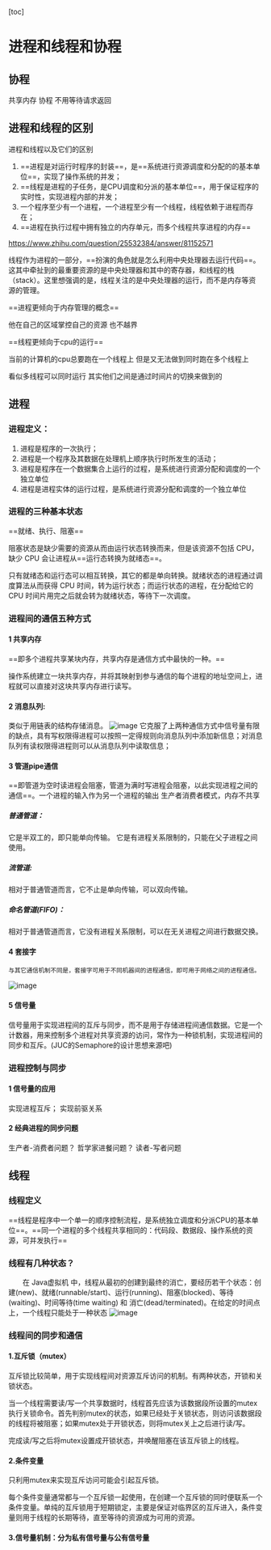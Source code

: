 [toc]
# 进程和线程和协程
## 协程 
共享内存 协程 不用等待请求返回


## 进程和线程的区别
进程和线程以及它们的区别

1. ==进程是对运行时程序的封装==，是==系统进行资源调度和分配的的基本单位==，实现了操作系统的并发；
1. ==线程是进程的子任务，是CPU调度和分派的基本单位==，用于保证程序的 实时性，实现进程内部的并发；
1. 一个程序至少有一个进程，一个进程至少有一个线程，线程依赖于进程而存在；
1. ==进程在执行过程中拥有独立的内存单元，而多个线程共享进程的内存==

https://www.zhihu.com/question/25532384/answer/81152571

线程作为进程的一部分，==扮演的角色就是怎么利用中央处理器去运行代码==。这其中牵扯到的最重要资源的是中央处理器和其中的寄存器，和线程的栈（stack）。这里想强调的是，线程关注的是中央处理器的运行，而不是内存等资源的管理。

==进程更倾向于内存管理的概念==

他在自己的区域掌控自己的资源 也不越界



==线程更倾向于cpu的运行==

当前的计算机的cpu总要跑在一个线程上 但是又无法做到同时跑在多个线程上

看似多线程可以同时运行 其实他们之间是通过时间片的切换来做到的


## 进程
###  进程定义：
1. 进程是程序的一次执行；
1. 进程是一个程序及其数据在处理机上顺序执行时所发生的活动；
1. 进程是程序在一个数据集合上运行的过程，是系统进行资源分配和调度的一个独立单位
1. 进程是进程实体的运行过程，是系统进行资源分配和调度的一个独立单位

###  进程的三种基本状态
==就绪、执行、阻塞==

阻塞状态是缺少需要的资源从而由运行状态转换而来，但是该资源不包括 CPU，缺少 CPU 会让进程从==运行态转换为就绪态==。

只有就绪态和运行态可以相互转换，其它的都是单向转换。就绪状态的进程通过调度算法从而获得 CPU 时间，转为运行状态；而运行状态的进程，在分配给它的 CPU 时间片用完之后就会转为就绪状态，等待下一次调度。
### 进程间的通信五种方式
                                                            
#### 1 共享内存
==即多个进程共享某块内存，共享内存是通信方式中最快的一种。==

操作系统建立一块共享内存，并将其映射到参与通信的每个进程的地址空间上，进程就可以直接对这块共享内存进行读写。

#### 2 消息队列:
类似于用链表的结构存储消息。
![image](https://img-blog.csdn.net/20180513164327588?watermark/2/text/aHR0cHM6Ly9ibG9nLmNzZG4ubmV0L2I5eF9f/font/5a6L5L2T/fontsize/400/fill/I0JBQkFCMA==/dissolve/70)
它克服了上两种通信方式中信号量有限的缺点，具有写权限得进程可以按照一定得规则向消息队列中添加新信息；对消息队列有读权限得进程则可以从消息队列中读取信息；

#### 3 管道pipe通信
==即管道为空时读进程会阻塞，管道为满时写进程会阻塞，以此实现进程之间的通信==。一个进程的输入作为另一个进程的输出
生产者消费者模式，内存不共享

##### 普通管道：
  它是半双工的，即只能单向传输。
  它是有进程关系限制的，只能在父子进程之间使用。

##### 流管道:
   相对于普通管道而言，它不止是单向传输，可以双向传输。

##### 命名管道(FIFO)：
 相对于普通管道而言，它没有进程关系限制，可以在无关进程之间进行数据交换。



#### 4 套接字
    与其它通信机制不同是，套接字可用于不同机器间的进程通信，即可用于网络之间的进程通信。
![image](https://img-blog.csdn.net/20180513165052722?watermark/2/text/aHR0cHM6Ly9ibG9nLmNzZG4ubmV0L2I5eF9f/font/5a6L5L2T/fontsize/400/fill/I0JBQkFCMA==/dissolve/70)
#### 5 信号量
   信号量用于实现进程间的互斥与同步，而不是用于存储进程间通信数据。它是一个计数器，用来控制多个进程对共享资源的访问，常作为一种锁机制，实现进程间的同步和互斥。(JUC的Semaphore的设计思想来源吧)
   


### 进程控制与同步
#### 1 信号量的应用
实现进程互斥；
实现前驱关系

#### 2 经典进程的同步问题

生产者-消费者问题？
哲学家进餐问题？
读者-写者问题
## 线程
###  线程定义
==线程是程序中一个单一的顺序控制流程，是系统独立调度和分派CPU的基本单位==。==同一个进程的多个线程共享相同的：代码段、数据段、操作系统的资源，可并发执行==

### 线程有几种状态？

　　在 Java虚拟机 中，线程从最初的创建到最终的消亡，要经历若干个状态：创建(new)、就绪(runnable/start)、运行(running)、阻塞(blocked)、等待(waiting)、时间等待(time waiting) 和 消亡(dead/terminated)。在给定的时间点上，一个线程只能处于一种状态
![image](http://static.zybuluo.com/Rico123/ot7o6218591iwj9py999hs1u/%E7%BA%BF%E7%A8%8B%E7%9A%84%E7%8A%B6%E6%80%81.jpg)
### 线程间的同步和通信
#### 1.互斥锁（mutex）

互斥锁比较简单，用于实现线程间对资源互斥访问的机制。有两种状态，开锁和关锁状态。

当一个线程需要读/写一个共享数据时，线程首先应该为该数据段所设置的mutex执行关锁命令。首先判别mutex的状态，如果已经处于关锁状态，则访问该数据段的线程将被阻塞；如果mutex处于开锁状态，则将mutex关上之后进行读/写。

完成读/写之后将mutex设置成开锁状态，并唤醒阻塞在该互斥锁上的线程。

#### 2.条件变量

只利用mutex来实现互斥访问可能会引起互斥锁。

每个条件变量通常都与一个互斥锁一起使用，在创建一个互斥锁的同时便联系一个条件变量。单纯的互斥锁用于短期锁定，主要是保证对临界区的互斥进入，条件变量则用于线程的长期等待，直至等待的资源成为可用的资源。

#### 3.信号量机制：分为私有信号量与公有信号量



